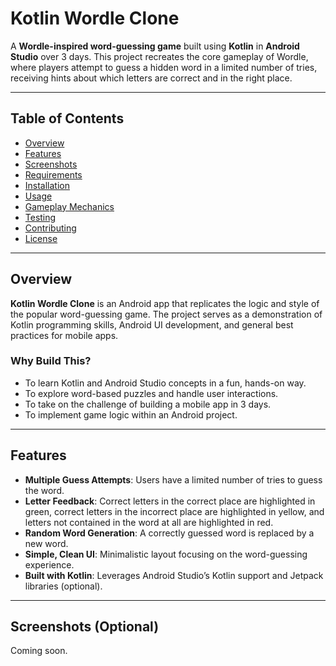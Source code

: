 # Kotlin Wordle Clone

A **Wordle-inspired word-guessing game** built using **Kotlin** in **Android Studio** over 3 days. This project recreates the core gameplay of Wordle, where players attempt to guess a hidden word in a limited number of tries, receiving hints about which letters are correct and in the right place.

---

## Table of Contents

- [Overview](#overview)
- [Features](#features)
- [Screenshots](#screenshots-optional)
- [Requirements](#requirements)
- [Installation](#installation)
- [Usage](#usage)
- [Gameplay Mechanics](#gameplay-mechanics)
- [Testing](#testing)
- [Contributing](#contributing)
- [License](#license)

---

## Overview

**Kotlin Wordle Clone** is an Android app that replicates the logic and style of the popular word-guessing game. The project serves as a demonstration of Kotlin programming skills, Android UI development, and general best practices for mobile apps.

### Why Build This?

- To learn Kotlin and Android Studio concepts in a fun, hands-on way.  
- To explore word-based puzzles and handle user interactions.
- To take on the challenge of building a mobile app in 3 days. 
- To implement game logic within an Android project.

---

## Features

- **Multiple Guess Attempts**: Users have a limited number of tries to guess the word.
- **Letter Feedback**: Correct letters in the correct place are highlighted in green, correct letters in the incorrect place are highlighted in yellow, and letters not contained in the word at all are highlighted in red.
- **Random Word Generation**: A correctly guessed word is replaced by a new word.
- **Simple, Clean UI**: Minimalistic layout focusing on the word-guessing experience.
- **Built with Kotlin**: Leverages Android Studio’s Kotlin support and Jetpack libraries (optional).

---

## Screenshots (Optional)

Coming soon.

```markdown
